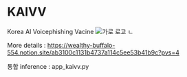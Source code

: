 # KAIVV
Korea AI Voicephishing Vacine
![가로 로고 ㄴ](https://github.com/JiseongJeong/KAIVV/assets/130722711/e5fa8abb-6cfe-49c1-9f86-c04c29f0d64e)

More details : https://wealthy-buffalo-554.notion.site/ab3100c1131b4737a114c5ee53b41b9c?pvs=4

통합 inference : app_kaivv.py 
